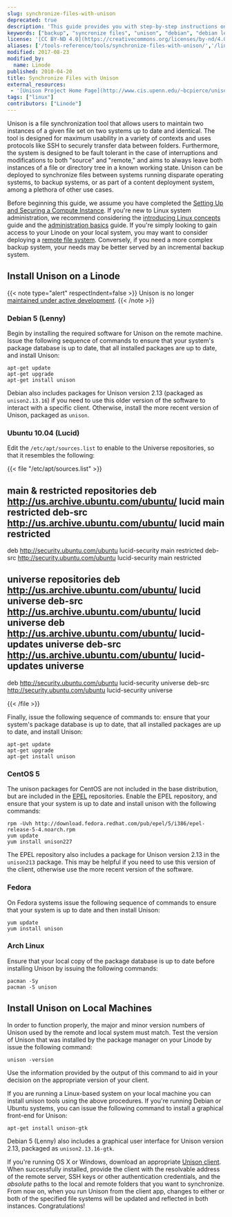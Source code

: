 ```yaml
---
slug: synchronize-files-with-unison
deprecated: true
description: 'This guide provides you with step-by-step instructions on installing and configuring Unison, a file synchronization tool that keeps files in sync between 2 computers.'
keywords: ["backup", "syncronize files", "unison", "debian", "debian lenny"]
license: '[CC BY-ND 4.0](https://creativecommons.org/licenses/by-nd/4.0)'
aliases: ['/tools-reference/tools/synchronize-files-with-unison/','/linux-tools/unison/']
modified: 2017-08-23
modified_by:
  name: Linode
published: 2010-04-20
title: Synchronize Files with Unison
external_resources:
 - '[Unison Project Home Page](http://www.cis.upenn.edu/~bcpierce/unison/)'
tags: ["linux"]
contributors: ["Linode"]
---
```


Unison is a file synchronization tool that allows users to maintain two instances of a given file set on two systems up to date and identical. The tool is designed for maximum usability in a variety of contexts and uses protocols like SSH to securely transfer data between folders. Furthermore, the system is designed to be fault tolerant in the case of interruptions and modifications to both "source" and "remote," and aims to always leave both instances of a file or directory tree in a known working state. Unison can be deployed to synchronize files between systems running disparate operating systems, to backup systems, or as part of a content deployment system, among a plethora of other use cases.

Before beginning this guide, we assume you have completed the [Setting Up and Securing a Compute Instance](/docs/products/compute/compute-instances/guides/set-up-and-secure/). If you're new to Linux system administration, we recommend considering the [introducing Linux concepts](/docs/guides/introduction-to-linux-concepts/) guide and the [administration basics](/docs/guides/linux-system-administration-basics/) guide. If you're simply looking to gain access to your Linode on your local system, you may want to consider deploying a [remote file system](/docs/guides/using-sshfs-on-linux/). Conversely, if you need a more complex backup system, your needs may be better served by an incremental backup system.

## Install Unison on a Linode

{{< note type="alert" respectIndent=false >}}
Unison is no longer [maintained under active development](https://www.cis.upenn.edu/~bcpierce/unison/status.html).
{{< /note >}}

### Debian 5 (Lenny)

Begin by installing the required software for Unison on the remote machine. Issue the following sequence of commands to ensure that your system's package database is up to date, that all installed packages are up to date, and install Unison:

    apt-get update
    apt-get upgrade
    apt-get install unison

Debian also includes packages for Unison version 2.13 (packaged as `unison2.13.16`) if you need to use this older version of the software to interact with a specific client. Otherwise, install the more recent version of Unison, packaged as `unison`.

### Ubuntu 10.04 (Lucid)

Edit the `/etc/apt/sources.list` to enable to the Universe repositories, so that it resembles the following:

{{< file "/etc/apt/sources.list" >}}
## main & restricted repositories deb <http://us.archive.ubuntu.com/ubuntu/> lucid main restricted deb-src <http://us.archive.ubuntu.com/ubuntu/> lucid main restricted

deb <http://security.ubuntu.com/ubuntu> lucid-security main restricted deb-src <http://security.ubuntu.com/ubuntu> lucid-security main restricted

## universe repositories deb <http://us.archive.ubuntu.com/ubuntu/> lucid universe deb-src <http://us.archive.ubuntu.com/ubuntu/> lucid universe deb <http://us.archive.ubuntu.com/ubuntu/> lucid-updates universe deb-src <http://us.archive.ubuntu.com/ubuntu/> lucid-updates universe

deb <http://security.ubuntu.com/ubuntu> lucid-security universe deb-src <http://security.ubuntu.com/ubuntu> lucid-security universe

{{< /file >}}


Finally, issue the following sequence of commands to: ensure that your system's package database is up to date, that all installed packages are up to date, and install Unison:

    apt-get update
    apt-get upgrade
    apt-get install unison

### CentOS 5

The unison packages for CentOS are not included in the base distribution, but are included in the [EPEL](https://fedoraproject.org/wiki/EPEL) repositories. Enable the EPEL repository, and ensure that your system is up to date and install unison with the following commands:

    rpm -Uvh http://download.fedora.redhat.com/pub/epel/5/i386/epel-release-5-4.noarch.rpm
    yum update
    yum install unison227

The EPEL repository also includes a package for Unison version 2.13 in the `unison213` package. This may be helpful if you need to use this version of the client, otherwise use the more recent version of the software.

### Fedora

On Fedora systems issue the following sequence of commands to ensure that your system is up to date and then install Unison:

    yum update
    yum install unison

### Arch Linux

Ensure that your local copy of the package database is up to date before installing Unison by issuing the following commands:

    pacman -Sy
    pacman -S unison

## Install Unison on Local Machines

In order to function properly, the major and minor version numbers of Unison used by the remote and local system must match. Test the version of Unison that was installed by the package manager on your Linode by issue the following command:

    unison -version

Use the information provided by the output of this command to aid in your decision on the appropriate version of your client.

If you are running a Linux-based system on your local machine you can install unison tools using the above procedures. If you're running Debian or Ubuntu systems, you can issue the following command to install a graphical front-end for Unison:

    apt-get install unison-gtk

Debian 5 (Lenny) also includes a graphical user interface for Unison version 2.13, packaged as `unison2.13.16-gtk`.

If you're running OS X or Windows, download an appropriate [Unison client](http://alan.petitepomme.net/unison/index.html). When successfully installed, provide the client with the resolvable address of the remote server, SSH keys or other authentication credentials, and the *absolute* paths to the local and remote folders that you want to synchronize. From now on, when you run Unison from the client app, changes to either or both of the specified file systems will be updated and reflected in both instances. Congratulations!
